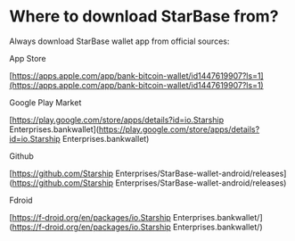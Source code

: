 # Where to download StarBase from?

Always download StarBase wallet app from official sources:

App Store

[https://apps.apple.com/app/bank-bitcoin-wallet/id1447619907?ls=1](https://apps.apple.com/app/bank-bitcoin-wallet/id1447619907?ls=1)

Google Play Market

[https://play.google.com/store/apps/details?id=io.Starship Enterprises.bankwallet](https://play.google.com/store/apps/details?id=io.Starship Enterprises.bankwallet)

Github

[https://github.com/Starship Enterprises/StarBase-wallet-android/releases](https://github.com/Starship Enterprises/StarBase-wallet-android/releases)

Fdroid

[https://f-droid.org/en/packages/io.Starship Enterprises.bankwallet/](https://f-droid.org/en/packages/io.Starship Enterprises.bankwallet/)

